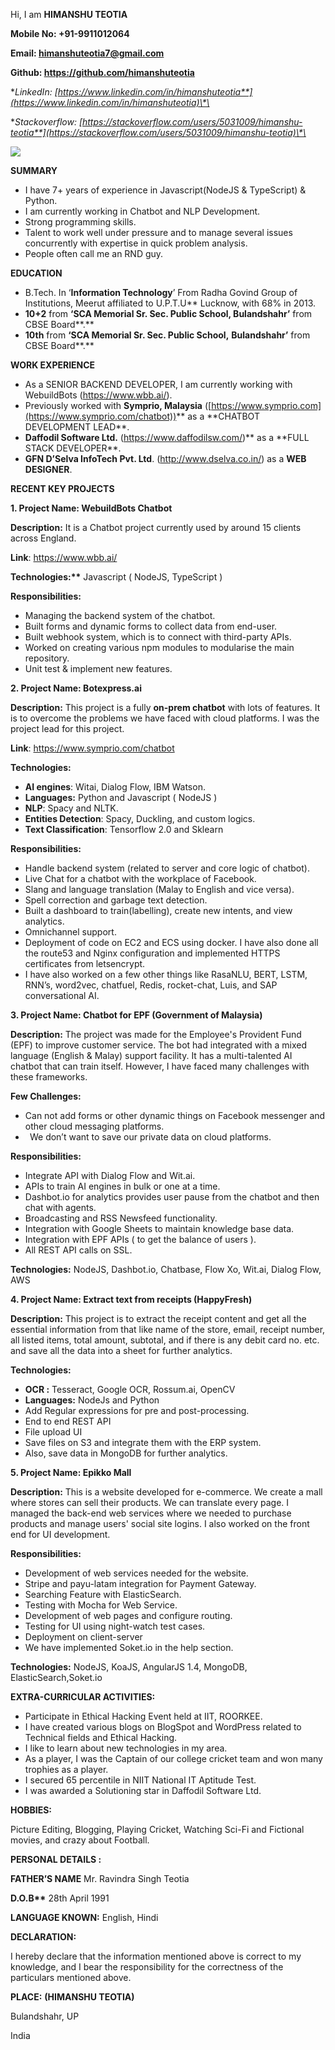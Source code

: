 Hi, I am **HIMANSHU TEOTIA**

**Mobile No: +91-9911012064**

**Email: himanshuteotia7@gmail.com**

**Github: https://github.com/himanshuteotia**

**LinkedIn: [https://www.linkedin.com/in/himanshuteotia**](https://www.linkedin.com/in/himanshuteotia)\*\*

**Stackoverflow: [https://stackoverflow.com/users/5031009/himanshu-teotia**](https://stackoverflow.com/users/5031009/himanshu-teotia)\*\*

![](Aspose.Words.7330e55c-17a5-424f-8ae1-c376fb1e0ede.001.png)

**SUMMARY**

- I have 7+ years of experience in Javascript(NodeJS & TypeScript) & Python.
- I am currently working in Chatbot and NLP Development.
- Strong programming skills.
- Talent to work well under pressure and to manage several issues concurrently with expertise in quick problem analysis.
- People often call me an RND guy.

**EDUCATION**

- B.Tech. In ‘**Information Technology**’ From Radha Govind Group of Institutions, Meerut affiliated to U.P.T.U\*\* Lucknow, with 68% in 2013.
- **10+2** from **‘SCA Memorial Sr. Sec. Public School, Bulandshahr’** from CBSE Board**.**
- **10th** from **‘SCA Memorial Sr. Sec. Public School,** **Bulandshahr’** from CBSE Board**.**

**WORK EXPERIENCE**

- As a SENIOR BACKEND DEVELOPER, I am currently working with WebuildBots (<https://www.wbb.ai/>).
- Previously worked with **Symprio, Malaysia** ([https://www.symprio.com](https://www.symprio.com/chatbot))** as a **CHATBOT DEVELOPMENT LEAD\*\*.
- **Daffodil Software Ltd.** (<https://www.daffodilsw.com/>)** as a **FULL STACK DEVELOPER\*\*.
- **GFN D’Selva InfoTech Pvt. Ltd**. (<http://www.dselva.co.in/>) as a **WEB DESIGNER**.

**RECENT KEY PROJECTS**

**1. Project Name: WebuildBots Chatbot**

**Description:** It is a Chatbot project currently used by around 15 clients across England.

**Link**: <https://www.wbb.ai/>

**Technologies:\*\*** Javascript ( NodeJS, TypeScript )

**Responsibilities:**

- Managing the backend system of the chatbot.
- Built forms and dynamic forms to collect data from end-user.
- Built webhook system, which is to connect with third-party APIs.
- Worked on creating various npm modules to modularise the main repository.
- Unit test & implement new features.

**2. Project Name: Botexpress.ai**

**Description:** This project is a fully **on-prem chatbot** with lots of features. It is to overcome the problems we have faced with cloud platforms. I was the project lead for this project.

**Link**: <https://www.symprio.com/chatbot>

**Technologies:**

- **AI engines**: Witai, Dialog Flow, IBM Watson.
- **Languages:** Python and Javascript ( NodeJS )
- **NLP**: Spacy and NLTK.
- **Entities Detection**: Spacy, Duckling, and custom logics.
- **Text Classification**: Tensorflow 2.0 and Sklearn

**Responsibilities:**

- Handle backend system (related to server and core logic of chatbot).
- Live Chat for a chatbot with the workplace of Facebook.
- Slang and language translation (Malay to English and vice versa).
- Spell correction and garbage text detection.
- Built a dashboard to train(labelling), create new intents, and view analytics.
- Omnichannel support.
- Deployment of code on EC2 and ECS using docker. I have also done all the route53 and Nginx configuration and implemented HTTPS certificates from letsencrypt.
- I have also worked on a few other things like RasaNLU, BERT, LSTM, RNN’s, word2vec, chatfuel, Redis, rocket-chat, Luis, and SAP conversational AI.

**3. Project Name: Chatbot for EPF (Government of Malaysia)**

**Description:** The project was made for the Employee's Provident Fund (EPF) to improve customer service. The bot had integrated with a mixed language (English & Malay) support facility. It has a multi-talented AI chatbot that can train itself. However, I have faced many challenges with these frameworks.

**Few Challenges:**

- Can not add forms or other dynamic things on Facebook messenger and other cloud messaging platforms.
- ` `We don’t want to save our private data on cloud platforms.

**Responsibilities:**

- Integrate API with Dialog Flow and Wit.ai.
- APIs to train AI engines in bulk or one at a time.
- Dashbot.io for analytics provides user pause from the chatbot and then chat with agents.
- Broadcasting and RSS Newsfeed functionality.
- Integration with Google Sheets to maintain knowledge base data.
- Integration with EPF APIs ( to get the balance of users ).
- All REST API calls on SSL.

**Technologies:** NodeJS, Dashbot.io, Chatbase, Flow Xo, Wit.ai, Dialog Flow, AWS

**4. Project Name: Extract text from receipts (HappyFresh)**

**Description:** This project is to extract the receipt content and get all the essential information from that like name of the store, email, receipt number, all listed items, total amount, subtotal, and if there is any debit card no. etc. and save all the data into a sheet for further analytics.

**Technologies:**

- **OCR :** Tesseract, Google OCR, Rossum.ai, OpenCV
- **Languages:** NodeJs and Python
- Add Regular expressions for pre and post-processing.
- End to end REST API
- File upload UI
- Save files on S3 and integrate them with the ERP system.
- Also, save data in MongoDB for further analytics.

**5. Project Name: Epikko Mall**

**Description:** This is a website developed for e-commerce. We create a mall where stores can sell their products. We can translate every page. I managed the back-end web services where we needed to purchase products and manage users' social site logins. I also worked on the front end for UI development.

**Responsibilities:**

- Development of web services needed for the website.
- Stripe and payu-latam integration for Payment Gateway.
- Searching Feature with ElasticSearch.
- Testing with Mocha for Web Service.
- Development of web pages and configure routing.
- Testing for UI using night-watch test cases.
- Deployment on client-server
- We have implemented Soket.io in the help section.

**Technologies:** NodeJS, KoaJS, AngularJS 1.4, MongoDB, ElasticSearch,Soket.io

**EXTRA-CURRICULAR ACTIVITIES:**

- Participate in Ethical Hacking Event held at IIT, ROORKEE.
- I have created various blogs on BlogSpot and WordPress related to Technical fields and Ethical Hacking.
- I like to learn about new technologies in my area.
- As a player, I was the Captain of our college cricket team and won many trophies as a player.
- I secured 65 percentile in NIIT National IT Aptitude Test.
- I was awarded a Solutioning star in Daffodil Software Ltd.

**HOBBIES:**

Picture Editing, Blogging, Playing Cricket, Watching Sci-Fi and Fictional movies, and crazy about Football.

**PERSONAL DETAILS :**

**FATHER’S NAME** Mr. Ravindra Singh Teotia

**D.O.B\*\*** 28th April 1991

**LANGUAGE KNOWN:** English, Hindi

**DECLARATION:**

I hereby declare that the information mentioned above is correct to my knowledge, and I bear the responsibility for the correctness of the particulars mentioned above.

**PLACE:** **(HIMANSHU TEOTIA)**

Bulandshahr, UP

India

